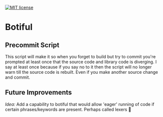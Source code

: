 [![MIT license](http://img.shields.io/badge/license-MIT-brightgreen.svg)](http://opensource.org/licenses/MIT)

# Botiful

## Precommit Script

This script will make it so when you forget to build but try to commit you're
prompted at least once that the source code and library code is diverging. I say
at least once because if you say no to it then the script will no longer warn
till the source code is rebuilt. Even if you make another source change and commit.

## Future Improvements
*Idea:* Add a capability to botiful that would allow 'eager' running of code if certain phrases/keywords are present. Perhaps called lexers :shrug:
